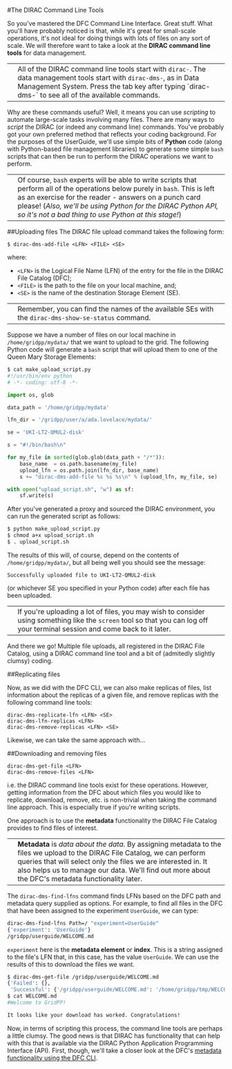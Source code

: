 #The DIRAC Command Line Tools

So you've mastered the DFC Command Line Interface.
Great stuff.
What you'll have probably noticed is that,
while it's great for small-scale operations,
it's not ideal for doing things with lots of files
on any sort of scale.
We will therefore want to take a look at the
**DIRAC command line tools** for data management.

<table>
<tr>
<td align='center'><i class="fa fa-lightbulb-o" style='font-size:3em'></i></td>
<td>
All of the DIRAC command line tools start with
<code>dirac-</code>. The data management tools
start with <code>dirac-dms-</code>, as in
Data Management System.
Press the tab key after typing `dirac-dms-` to
see all of the available commands.
</td>
</tr>
</table>

Why are these commands useful? Well, it means you can
use _scripting_ to automate large-scale tasks
involving many files.
There are many ways to _script_ the DIRAC
(or indeed any command line)
commands.
You've probably got your own preferred method
that reflects your coding background.
For the purposes of the UserGuide,
we'll use simple bits of **Python** code
(along with Python-based file management libraries)
to generate some simple `bash` scripts that can then
be run to perform the DIRAC operations we want
to perform.

<table>
<tr>
<td align='center'><i class="fa fa-info-circle" style='font-size:3em'></i></td>
<td>
Of course, <code>bash</code> experts will be able to
write scripts that perform all of the operations below
purely in <code>bash</code>. This is left as an exercise for the
reader - answers on a punch card please!
(<em>Also, we'll be using Python for the DIRAC Python API,
so it's not a bad thing to use Python at this stage!</em>)
</td>
</tr>
</table>

##Uploading files
The DIRAC file upload command takes the following form:

```
$ dirac-dms-add-file <LFN> <FILE> <SE>
```
where:
* `<LFN>` is the Logical File Name (LFN) of the entry
for the file in the DIRAC File Catalog (DFC);
* `<FILE>` is the path to the file on your local machine, and;
* `<SE>` is the name of the destination Storage Element (SE).

<table>
<tr>
<td align='center'><i class="fa fa-lightbulb-o" style='font-size:3em'></i></td>
<td>
Remember, you can find the names of the available SEs
with the <code>dirac-dms-show-se-status</code> command.
</td>
</tr>
</table>

Suppose we have a number of files on our local machine
in `/home/gridpp/mydata/`
that we want to upload to the grid.
The following Python code will generate a `bash` script
that will upload them to one of the Queen Mary Storage Elements:

```python
$ cat make_upload_script.py
#!/usr/bin/env python
# -*- coding: utf-8 -*-

import os, glob

data_path = '/home/gridpp/mydata'

lfn_dir = '/gridpp/user/a/ada.lovelace/mydata/'

se = 'UKI-LT2-QMUL2-disk'

s = "#!/bin/bash\n"

for my_file in sorted(glob.glob(data_path + "/*")):
    base_name  = os.path.basename(my_file)
    upload_lfn = os.path.join(lfn_dir, base_name)
    s += "dirac-dms-add-file %s %s %s\n" % (upload_lfn, my_file, se)

with open("upload_script.sh", "w") as sf:
    sf.write(s)
```

After you've generated a proxy and sourced the DIRAC
environment, you can run the generated script as follows:

```bash
$ python make_upload_script.py
$ chmod a+x upload_script.sh
$ . upload_script.sh
```

The results of this will, of course, depend on the contents
of `/home/gridpp/mydata/`, but all being well you should see the
message:

```
Successfully uploaded file to UKI-LT2-QMUL2-disk
```

(or whichever SE you specified in your Python code)
after each file has been uploaded.

<table>
<tr>
<td align='center'><i class="fa fa-lightbulb-o" style='font-size:3em'></i></td>
<td>
If you're uploading a lot of files,
you may wish to consider using something like the
<code>screen</code> tool so that you can log off your
terminal session and come back to it later.
</td>
</tr>
</table>

And there we go! Multiple file uploads,
all registered in the DIRAC File Catalog,
using a DIRAC command line tool and a bit of
(admitedly slightly clumsy) coding.

##Replicating files

Now, as we did with the DFC CLI, we can also
make replicas of files,
list information about the replicas of a given file,
and
remove replicas
with the following command line tools:

```
dirac-dms-replicate-lfn <LFN> <SE>
dirac-dms-lfn-replicas <LFN>
dirac-dms-remove-replicas <LFN> <SE>
```

Likewise, we can take the same approach with...

##Downloading and removing files

```
dirac-dms-get-file <LFN>
dirac-dms-remove-files <LFN>
```

i.e. the DIRAC command line tools exist for these operations.
However, getting information from the DFC about which
files you would like to replicate, download, remove, etc.
is non-trivial when taking the command line approach.
This is especially true if you're writing scripts.

One approach is to use the **metadata** functionality
the DIRAC File Catalog provides to find files of interest.

<table>
<tr>
<td align='center'><i class="fa fa-info-circle" style='font-size:3em'></i></td>
<td>
<strong>Metadata</strong> is <em>data about the data</em>.
By assigning metadata to the files we upload to the
DIRAC File Catalog, we can perform queries that will
select only the files we are interested in.
It also helps us to manage our data.
We'll find out more about the DFC's metadata functionality later.
</td>
</tr>
</table>

The `dirac-dms-find-lfns` command finds LFNs based on
the DFC path and metadata query supplied as options.
For example, to find all files in the DFC that
have been assigned to the experiment  `UserGuide`,
we can type:

```bash
dirac-dms-find-lfns Path=/ "experiment=UserGuide"
{'experiment': 'UserGuide'}
/gridpp/userguide/WELCOME.md
```

`experiment` here is the **metadata element** or **index**.
This is a string assigned to the file's LFN that,
in this case, has the value `UserGuide`.
We can use the results of this to download the files
we want.

```bash
$ dirac-dms-get-file /gridpp/userguide/WELCOME.md
{'Failed': {},
 'Successful': {'/gridpp/userguide/WELCOME.md': '/home/gridpp/tmp/WELCOME.md'}}
$ cat WELCOME.md
#Welcome to GridPP!

It looks like your download has worked. Congratulations!
```

Now, in terms of scripting this process,
the command line tools are perhaps a little clumsy.
The good news is that DIRAC has functionality that can
help with this that is available via the DIRAC
Python Application Programming Interface (API).
First, though, we'll take a closer look at the
DFC's 
[metadata functionality using the DFC CLI](dirac-metadata-first-steps.md).
